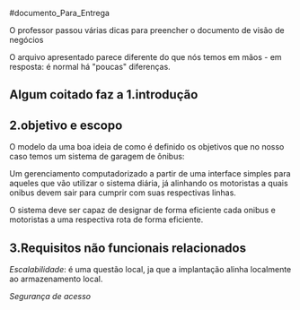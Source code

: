 #documento_Para_Entrega

O professor passou várias dicas para preencher o documento de visão de negócios

 O arquivo apresentado parece diferente do que nós temos em mãos - em resposta: é normal há "poucas" diferenças.

## Algum coitado faz a 1.introdução
## 2.objetivo e escopo

O modelo da uma boa ideia de como é definido os objetivos
que no nosso caso temos um sistema de garagem de ônibus:

Um gerenciamento computadorizado a partir de uma interface simples para aqueles que vão utilizar o sistema diária, já alinhando os motoristas a quais onibus devem sair para cumprir com suas respectivas linhas.

O sistema deve ser capaz de designar de forma eficiente cada onibus e motoristas a uma respectiva rota de forma eficiente.

## 3.Requisitos não funcionais relacionados

_Escalabilidade_: é uma questão local, ja que a implantação alinha localmente ao armazenamento local.

_Segurança de acesso_

